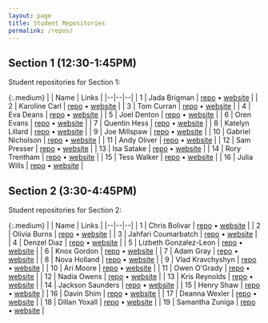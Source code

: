 ```yaml
---
layout: page
title: Student Repositories
permalink: /repos/
---
```


## Section 1 (12:30-1:45PM)
Student repositories for Section 1:

{:.medium}
| | Name | Links |
|--|--|--|
| 1 | Jada Brigman | [repo](https://github.com/jbrigma2/csci185-coursework/) &bull; [website](https://jbrigma2.github.io/csci185-coursework/) |
| 2 | Karoline Carl | [repo](https://github.com/karolinecarl/csci185/) &bull; [website](https://karolinecarl.github.io/csci185/) |
| 3 | Tom Curran | [repo](https://github.com/tcurran-csci-185/csci185-coursework) &bull; [website](https://tcurran-csci-185.github.io/csci185-coursework/) |
| 4 | Eva Deans | [repo](https://github.com/ecdeans/csci185-coursework) &bull; [website](https://ecdeans.github.io/csci185-coursework/) |
| 5 | Joel Denton | [repo](https://github.com/JaceLearnsPython/csci185-coursework) &bull; [website](https://jacelearnspython.github.io/csci185-coursework/) |
| 6 | Oren Evans | [repo](https://github.com/oren99/csci185) &bull; [website](https://oren99.github.io/csci185/) |
| 7 | Quentin Hess | [repo](https://github.com/qhess/csci185-coursework) &bull; [website](https://qhess.github.io/csci185-coursework/) |
| 8 | Katelyn Lillard | [repo](https://github.com/klillard/csci185-coursework) &bull; [website](https://klillard.github.io/csci185-coursework/) |
| 9 | Joe Millspaw | [repo](https://github.com/J-millspaw/csci185-coursework) &bull; [website](https://j-millspaw.github.io/csci185-coursework/) |
| 10 | Gabriel Nicholson | [repo](https://github.com/GabrielNicholson/csci185-coursework) &bull; [website](https://gabrielnicholson.github.io/csci185-coursework/) |
| 11 | Andy Oliver | [repo](https://github.com/andyoliver18/csci185-coursework) &bull; [website](https://andyoliver18.github.io/csci185-coursework/) |
| 12 | Sam Presser | [repo](https://github.com/smamster/csci185/) &bull; [website](https://smamster.github.io/csci185/) |
| 13 | Isa Satake | [repo](https://github.com/isatake7/csci185-coursework) &bull; [website](https://isatake7.github.io/csci185-coursework) |
| 14 | Rory Trentham | [repo](https://github.com/rorytren/csci185) &bull; [website](https://rorytren.github.io/csci185/) |
| 15 | Tess Walker | [repo](https://github.com/tess-walker) &bull; [website](https://tess-walker.github.io/csci185-coursework/) |
| 16 | Julia Wills | [repo](https://github.com/julia190/csci185-coursework) &bull; [website](https://julia190.github.io/csci185-coursework/Index.html) |

## Section 2 (3:30-4:45PM)
Student repositories for Section 2:

{:.medium}
| | Name | Links |
|--|--|--|
| 1 | Chris Bolivar | [repo](https://github.com/ChrisB220/csci185-coursework) &bull; [website](https://chrisb220.github.io/csci185-coursework/) |
| 2 | Olivia Burns | [repo](https://github.com/oburns2/csci185-coursework) &bull; [website](https://oburns2.github.io/csci185-coursework/) |
| 3 | Jahfari Coumarbatch | [repo](https://github.com/Jitori1/csci185-coursework) &bull; [website](https://jitori1.github.io/csci185-coursework/) |
| 4 | Denzel Diaz | [repo](https://github.com/Denzelito/csci185) &bull; [website](https://denzelito.github.io/csci185/) |
| 5 | Lizbeth Gonzalez-Leon | [repo](https://github.com/Lgonzalezleon/csci185) &bull; [website](https://lgonzalezleon.github.io/csci185) |
| 6 | Knox Gordon | [repo](https://github.com/knoxgordonunca/csci185-coursework) &bull; [website](https://knoxgordonunca.github.io/csci185-coursework/) |
| 7 | Adam Gray | [repo](https://github.com/4dam3/csci185-coursework) &bull; [website](https://4dam3.github.io/csci185-coursework/) |
| 8 | Nova Holland | [repo](https://github.com/LunaireNova/csci185) &bull; [website](https://lunairenova.github.io/csci185/) |
| 9 | Vlad Kravchyshyn | [repo](https://github.com/vlkrvc/csci185) &bull; [website](https://vlkrvc.github.io/csci185/) |
| 10 | Ari Moore | [repo](https://github.com/AriMoore/csci185-coursework) &bull; [website](https://arimoore.github.io/csci185-coursework/) |
| 11 | Owen O'Grady | [repo](https://github.com/oogrady/csci185-coursework) &bull; [website](https://oogrady.github.io/csci185-coursework/) |
| 12 | Nadia Owens | [repo](https://github.com/nowens15/CSCI185-coursework) &bull; [website](https://nowens15.github.io/CSCI185-coursework/) |
| 13 | Kris Reynolds | [repo](https://github.com/kreynolds7unca/csci185-coursework) &bull; [website](https://kreynolds7unca.github.io/csci185-coursework/) |
| 14 | Jackson Saunders | [repo](https://github.com/jacksontsaunders/csci-185-coursework) &bull; [website](https://jacksontsaunders.github.io/csci-185-coursework/) |
| 15 | Henry Shaw | [repo](https://github.com/wshaw1/csci185-coursework/) &bull; [website](https://wshaw1.github.io/csci185-coursework/) |
| 16 | Davin Shim | [repo](https://github.com/DavinShimStudent/CSCI-185) &bull; [website](https://davinshimstudent.github.io/CSCI-185) |
| 17 | Deanna Wexler | [repo](https://github.com/dwexler6363/csci185-coursework) &bull; [website](https://dwexler6363.github.io/csci185-coursework/) |
| 18 | Dillan Yoxall | [repo](https://github.com/goosseee/csci185-coursework/) &bull; [website](https://goosseee.github.io/csci185-coursework/) |
| 19 | Samantha Zuniga | [repo](https://github.com/samz21/csci185-coursework) &bull; [website](https://samz21.github.io/csci185-coursework/) |
